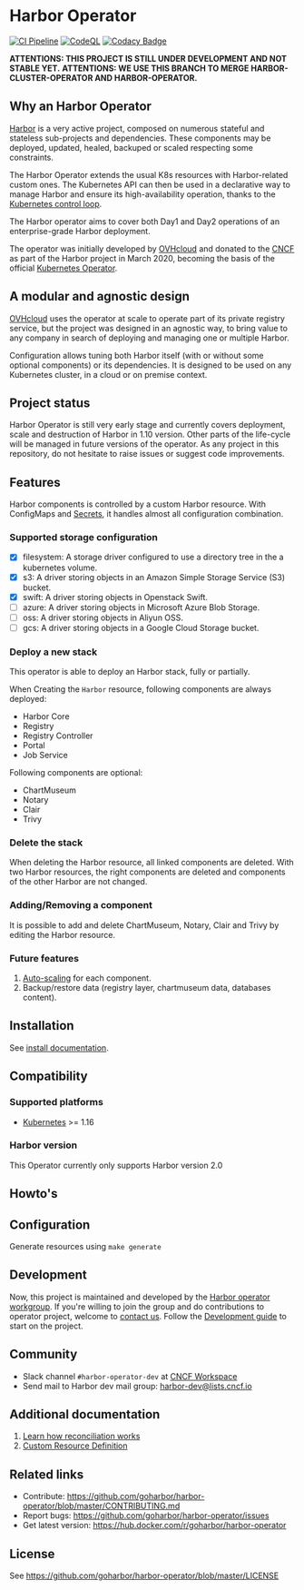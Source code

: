 # Harbor Operator

[![CI Pipeline](https://github.com/goharbor/harbor-operator/actions/workflows/tests.yml/badge.svg)](https://github.com/goharbor/harbor-operator/actions/workflows/tests.yml)
[![CodeQL](https://github.com/goharbor/harbor-operator/actions/workflows/codeql-analysis.yml/badge.svg)](https://github.com/goharbor/harbor-operator/actions/workflows/codeql-analysis.yml)
[![Codacy Badge](https://app.codacy.com/project/badge/Grade/bb3adb454b424e66ae3b9bdf2ab2fce1)](https://www.codacy.com/gh/goharbor/harbor-operator/dashboard?utm_source=github.com&amp;utm_medium=referral&amp;utm_content=goharbor/harbor-operator&amp;utm_campaign=Badge_Grade)

**ATTENTIONS: THIS PROJECT IS STILL UNDER DEVELOPMENT AND NOT STABLE YET.**
**ATTENTIONS: WE USE THIS BRANCH TO MERGE HARBOR-CLUSTER-OPERATOR AND HARBOR-OPERATOR.**

## Why an Harbor Operator

[Harbor](https://github.com/goharbor/harbor/) is a very active project, composed on numerous stateful and stateless sub-projects and dependencies.
These components may be deployed, updated, healed, backuped or scaled respecting some constraints.

The Harbor Operator extends the usual K8s resources with Harbor-related custom ones. The Kubernetes API can then be used in a declarative way to manage Harbor and ensure its high-availability operation, thanks to the [Kubernetes control loop](https://kubernetes.io/docs/concepts/#kubernetes-control-plane).

The Harbor operator aims to cover both Day1 and Day2 operations of an enterprise-grade Harbor deployment.

The operator was initially developed by [OVHcloud](https://ovhcloud.com) and donated to the [CNCF](https://www.cncf.io/) as part of the Harbor project in March 2020, becoming the basis of the official [Kubernetes Operator](https://kubernetes.io/docs/concepts/extend-kubernetes/operator/).

## A modular and agnostic design

[OVHcloud](https://ovhcloud.com) uses the operator at scale to operate part of its private registry service, but the project was designed in an agnostic way, to bring value to any company in search of deploying and managing one or multiple Harbor.

Configuration allows tuning both Harbor itself (with or without some optional components) or its dependencies.
It is designed to be used on any Kubernetes cluster, in a cloud or on premise context.

## Project status

Harbor Operator is still very early stage and currently covers deployment, scale and destruction of Harbor in 1.10 version.
Other parts of the life-cycle will be managed in future versions of the operator.
As any project in this repository, do not hesitate to raise issues or suggest code improvements.

## Features

Harbor components is controlled by a custom Harbor resource.
With ConfigMaps and [Secrets](https://kubernetes.io/docs/concepts/configuration/secret/), it handles almost all configuration combination.

### Supported storage configuration

- [X] filesystem: A storage driver configured to use a directory tree in the a kubernetes volume.
- [X] s3: A driver storing objects in an Amazon Simple Storage Service (S3) bucket.
- [X] swift: A driver storing objects in Openstack Swift.
- [ ] azure: A driver storing objects in Microsoft Azure Blob Storage.
- [ ] oss: A driver storing objects in Aliyun OSS.
- [ ] gcs: A driver storing objects in a Google Cloud Storage bucket.

### Deploy a new stack

This operator is able to deploy an Harbor stack, fully or partially.

When Creating the `Harbor` resource, following components are always deployed:

- Harbor Core
- Registry
- Registry Controller
- Portal
- Job Service

Following components are optional:

- ChartMuseum
- Notary
- Clair
- Trivy

### Delete the stack

When deleting the Harbor resource, all linked components are deleted. With two Harbor resources, the right components are deleted and components of the other Harbor are not changed.

### Adding/Removing a component

It is possible to add and delete ChartMuseum, Notary, Clair and Trivy by editing the Harbor resource.

### Future features

1. [Auto-scaling](https://kubernetes.io/docs/tasks/run-application/horizontal-pod-autoscale/) for each component.
2. Backup/restore data (registry layer, chartmuseum data, databases content).

## Installation

See [install documentation](./docs/installation/installation.md).

## Compatibility

### Supported platforms

- [Kubernetes](https://kubernetes.io/docs/concepts/overview/kubernetes-api/) >= 1.16

### Harbor version

This Operator currently only supports Harbor version 2.0

## Howto's

## Configuration

Generate resources using `make generate`

## Development

Now, this project is maintained and developed by the [Harbor operator workgroup](https://github.com/goharbor/community/blob/master/workgroups/wg-operator/README.md). If you're willing to join the group and do contributions to operator project, welcome to [contact us](#community). Follow the [Development guide](https://github.com/goharbor/harbor-operator/blob/master/docs/development.md) to start on the project.

## Community

- Slack channel `#harbor-operator-dev` at [CNCF Workspace](https://slack.cncf.io)
- Send mail to Harbor dev mail group: harbor-dev@lists.cncf.io

## Additional documentation

 1. [Learn how reconciliation works](https://github.com/goharbor/harbor-operator/blob/master/docs/reconciler.md)
 2. [Custom Resource Definition](https://github.com/goharbor/harbor-operator/blob/master/docs/custom-resource-definition.md)

## Related links

- Contribute: <https://github.com/goharbor/harbor-operator/blob/master/CONTRIBUTING.md>
- Report bugs: <https://github.com/goharbor/harbor-operator/issues>
- Get latest version: <https://hub.docker.com/r/goharbor/harbor-operator>

## License

See <https://github.com/goharbor/harbor-operator/blob/master/LICENSE>
